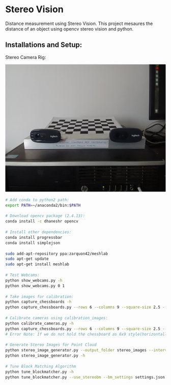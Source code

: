 # Stereo Vision
Distance measurement using Stereo Vision. This project mesaures the distance of an object using opencv stereo vision and python.

## Installations and Setup:
Stereo Camera Rig:
 <p align="center">
  <img src="stereo_rig.jpg" width=600 height=400>
 </p>

 ``` bash
 # Add conda to python2 path:
 export PATH=~/anaconda2/bin:$PATH
 
 # Download opencv package (2.4.13):
 conda install -c dhaneshr opencv  
 
 # Install other dependencies:
 conda install progressbar
 conda install simplejson
 
 sudo add-apt-repository ppa:zarquon42/meshlab
 sudo apt-get update
 sudo apt-get install meshlab

 # Test Webcams:
 python show_webcams.py -h
 python show_webcams.py 0 1
 
 # Take images for calibration:
 python capture_chessboards -h
 python capture_chessboards.py --rows 6 --columns 9 --square-size 2.5 --calibration-folder calibration_files 0 1 50 calibration_images
 
 # Calibrate cameras using calibration_images:
 python calibrate_cameras.py -h
 python capture_chessboards.py --rows 6 --columns 9 --square-size 2.5 --calibration-folder calibration_files 0 1 50 calibration_images
 # Error Note: If we do not hold the chessboard as 6x9 style(horizontally) it will not be able to calibrate the vertically captured image

# Generate Stereo Images for Point Cloud
python stereo_image_generator.py --output_folder stereo_images --interval 5 0 1
python stereo_image_generator.py -h

# Tune Block Matching Algorithm
python tune_blockmatcher.py -h
python tune_blockmatcher.py --use_stereobm --bm_settings settings.json calibration_files stereo_images




```
